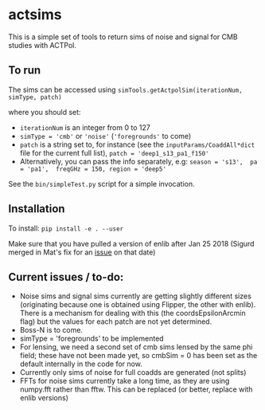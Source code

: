 # actsims

This is a simple set of tools to return sims of noise and signal for CMB studies with ACTPol.


## To run
The sims can be accessed using `simTools.getActpolSim(iterationNum, simType, patch)`

where you should set:
* `iterationNum` is an integer from 0 to 127 
* `simType = 'cmb'` or `'noise'` (`'foregrounds'` to come)
* `patch` is a string set to, for instance (see the `inputParams/CoaddAll*dict` file for the current full list),
    `patch = 'deep1_s13_pa1_f150'`
* Alternatively, you can pass the info separately, e.g:
    `season = 's13', 
    pa = 'pa1', 
    freqGHz = 150,
    region = 'deep5'`
 
See the `bin/simpleTest.py` script for a simple invocation.

## Installation
To install: `pip install -e . --user`

Make sure that you have pulled a version of enlib after Jan 25 2018 (Sigurd merged in Mat's fix for an [issue](https://github.com/amaurea/enlib/issues/34) on that date)

## Current issues / to-do:
* Noise sims and signal sims currently are getting slightly different sizes (originating because one is obtained using Flipper, the other with enlib).  There is a mechanism for dealing with this (the coordsEpsilonArcmin flag) but the values for each patch are not yet determined.
* Boss-N is to come.
* simType = 'foregrounds' to be implemented
* For lensing, we need a second set of cmb sims lensed by the same phi field; these have not been made yet, so cmbSim = 0 has been set as the default internally in the code for now.
* Currently only sims of noise for full coadds are generated (not splits)
* FFTs for noise sims currently take a long time, as they are using numpy.fft rather than fftw.  This can be replaced (or better, replace with enlib versions)
